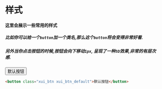 <link rel="stylesheet" type="text/css" href="../assets/xui.css">
<script type="text/javascript" src="../assets/xui.js"></script>

# 样式

#### 这里会展示一些常用的样式
##### 比如你可以给一个`button`加一个类名,那么这个`button`将会变得非常好看.
##### 另外当你点击按钮的时候,按钮会向下移动`1px`, 呈现了一种`3D`效果,非常的有层次感.
<button class="xui_btn xui_btn_default">默认按钮</button>
```html
<button class="xui_btn xui_btn_default">默认按钮</button>
```
